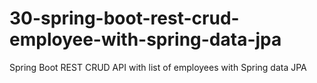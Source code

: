 #  30-spring-boot-rest-crud-employee-with-spring-data-jpa
Spring Boot REST CRUD API with list of employees with Spring data JPA
